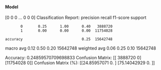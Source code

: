 #### Model
[0 0 0 ... 0 0 0]
Classification Report:
              precision    recall  f1-score   support

           0       0.25      1.00      0.40   3888720
           1       0.00      0.00      0.00  11754028

    accuracy                           0.25  15642748
   macro avg       0.12      0.50      0.20  15642748
weighted avg       0.06      0.25      0.10  15642748

Accuracy: 0.24859570709698833
Confusion Matrix:
[[ 3888720        0]
 [11754028        0]]
Confusion Matrix (%):
[[24.85957071  0.        ]
 [75.14042929  0.        ]]
